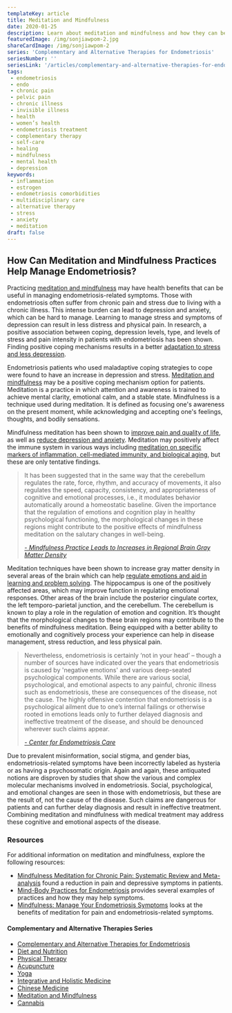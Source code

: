 ```yaml
--- 
templateKey: article
title: Meditation and Mindfulness
date: 2020-01-25
description: Learn about meditation and mindfulness and how they can be used as management practices
featuredImage: /img/sonjiawpom-2.jpg
shareCardImage: /img/sonjiawpom-2
series: 'Complementary and Alternative Therapies for Endometriosis'
seriesNumber: ''
seriesLink: '/articles/complementary-and-alternative-therapies-for-endometriosis/'
tags:
 - endometriosis
 - endo
 - chronic pain
 - pelvic pain
 - chronic illness
 - invisible illness
 - health
 - women’s health
 - endometriosis treatment
 - complementary therapy
 - self-care
 - healing
 - mindfulness
 - mental health
 - depression
keywords: 
 - inflammation
 - estrogen
 - endometriosis comorbidities
 - multidisciplinary care
 - alternative therapy 
 - stress
 - anxiety
 - meditation  
draft: false
--- 
```


<h2>How Can Meditation and Mindfulness Practices Help Manage Endometriosis?</h2>

Practicing <a href="https://endometriosis.net/complementary-alternative-treatment/mind-body-practices/" target="_blank" rel="noopener noreferrer">meditation and mindfulness</a> may have health benefits that can be useful in managing endometriosis-related symptoms. 
Those with endometriosis often suffer from chronic pain and stress due to living with a chronic illness. This intense burden can lead to depression and anxiety, which can be hard to manage. Learning to manage stress and symptoms of depression can result in less distress and physical pain. In research, a positive association between coping, depression levels, type, and levels of stress and pain intensity in patients with endometriosis has been shown.
 Finding positive coping mechanisms results in a better <a href="https://www.ncbi.nlm.nih.gov/pubmed/28444092" target="_blank" rel="noopener noreferrer">adaptation to stress and less depression</a>. 
 
 Endometriosis patients who used maladaptive coping strategies to cope were found to have an increase in depression and stress. <a href="https://onlinelibrary.wiley.com/doi/abs/10.1093/clipsy.bpg015" target="_blank" rel="noopener noreferrer">Meditation and mindfulness</a> may be a positive coping mechanism option for patients. Meditation is a practice in which attention and awareness is trained to achieve mental clarity, emotional calm, and a stable state. Mindfulness is a technique used during meditation. It is defined as focusing one's awareness on the present moment, while acknowledging and accepting one's feelings, thoughts, and bodily sensations. 

<div class="page-break Slice1"></div>

 Mindfulness meditation has been shown to <a href="https://www.ncbi.nlm.nih.gov/pubmed/27658913" target="_blank" rel="noopener noreferrer">improve pain and quality of life</a>, as well as <a href="https://www.ncbi.nlm.nih.gov/pubmed/19045976" target="_blank" rel="noopener noreferrer">reduce depression and anxiety</a>. Meditation may positively affect the immune system in various ways including
 <a href="https://www.ncbi.nlm.nih.gov/pubmed/26799456" target="_blank" rel="noopener noreferrer">meditation on specific markers of inflammation, cell-mediated immunity, and biological aging</a>, but these are only tentative findings. 

<blockquote>It has been suggested that in the same way that the cerebellum regulates the rate, force, rhythm, and accuracy of movements, it also regulates the speed, capacity, consistency, and appropriateness of cognitive and emotional processes, i.e., it modulates behavior automatically around a homeostatic baseline. Given the importance that the regulation of emotions and cognition play in healthy psychological functioning, the morphological changes in these regions might contribute to the positive effects of mindfulness meditation on the salutary changes in well-being.

<cite><a href="https://www.ncbi.nlm.nih.gov/pmc/articles/PMC3004979/" target="_blank" rel="noopener noreferrer">- Mindfulness Practice Leads to Increases in Regional Brain Gray Matter Density</a></cite>

</blockquote>

Meditation techniques have been shown to increase gray matter density in several areas of the brain which can help <a href="https://www.ncbi.nlm.nih.gov/pmc/articles/PMC3004979/" target="_blank" rel="noopener noreferrer">regulate emotions and aid in learning and problem solving</a>. The hippocampus is one of the positively affected areas, which may improve function in regulating emotional responses. Other areas of the brain include the posterior cingulate cortex, the left temporo-parietal junction, and the cerebellum. The cerebellum is known to play a role in the regulation of emotion and cognition. It’s thought that the morphological changes to these brain regions may contribute to the benefits of mindfulness meditation. Being equipped with a better ability to emotionally and cognitively process your experience can help in disease management, stress reduction, and less physical pain.

<div class="page-break Slice2"></div>

<blockquote>Nevertheless,  endometriosis is certainly ‘not in your head’ – though a number of sources have indicated over the years that endometriosis is caused by 'negative emotions' and various deep-seated psychological components. While there are various social, psychological, and emotional aspects to any painful, chronic illness such as endometriosis, these are consequences of the disease, not the cause. The highly offensive contention that endometriosis is a psychological ailment due to one’s internal failings or otherwise rooted in emotions leads only to further delayed diagnosis and ineffective treatment of the disease, and should be denounced wherever such claims appear.

<cite><a href="http://centerforendo.com/endometriosis-understanding-a-complex-disease" target="_blank" rel="noopener noreferrer">- Center for Endometriosis Care</a></cite>

</blockquote>

Due to prevalent misinformation, social stigma, and gender bias, endometriosis-related symptoms have been incorrectly labeled as hysteria or  as having a psychosomatic origin. Again and again, these antiquated notions are disproven by studies that show the various and complex molecular mechanisms involved in endometriosis. Social, psychological, and emotional changes are seen in those with endometriosis, but these are the result of, not the cause of the disease. Such claims are dangerous for patients and can further delay diagnosis and result in ineffective treatment. Combining meditation and mindfulness with medical treatment may address these cognitive and emotional aspects of the disease. 

<h3>Resources</h3>

For additional information on meditation and mindfulness, explore the following resources:

* <a href="https://www.ncbi.nlm.nih.gov/pubmed/27658913" target="_blank" rel="noopener noreferrer">Mindfulness Meditation for Chronic Pain: Systematic Review and Meta-analysis</a> found a reduction in pain and depressive symptoms in patients. 
* <a href="https://endometriosis.net/complementary-alternative-treatment/mind-body-practices/" target="_blank" rel="noopener noreferrer">Mind-Body Practices for Endometriosis</a> provides several examples of practices and how they may help symptoms. 
* <a href="https://www.endofound.org/mindfulness-manage-your-endometriosis-symptoms" target="_blank" rel="noopener noreferrer">Mindfulness: Manage Your Endometriosis Symptoms</a> looks at the benefits of meditation for pain and endometriosis-related symptoms.

<div class="page-break Slice3"></div>

<h4 class="table-of-contents">Complementary and Alternative Therapies Series</h4>

- <a href="/articles/complementary-and-alternative-therapies-for-endometriosis/" target="_blank" rel="noopener noreferrer">Complementary and Alternative Therapies for Endometriosis</a>
- <a href="/articles/diet-and-nutrition" target="_blank" rel="noopener noreferrer">Diet and Nutrition</a>
- <a href="/articles/physical-therapy" target="_blank" rel="noopener noreferrer">Physical Therapy</a>
- <a href="/articles/acupuncture" target="_blank" rel="noopener noreferrer">Acupuncture</a>
- <a href="/articles/yoga" target="_blank" rel="noopener noreferrer">Yoga</a>
- <a href="/articles/integrative-and-holistic-medicine" target="_blank" rel="noopener noreferrer">Integrative and Holistic Medicine</a>
- <a href="/articles/chinese-medicine" target="_blank" rel="noopener noreferrer">Chinese Medicine</a>
- <a href="/articles/meditation-and-mindfulness" target="_blank" rel="noopener noreferrer">Meditation and Mindfulness</a>
- <a href="/articles/cannabis" target="_blank" rel="noopener noreferrer">Cannabis</a>
